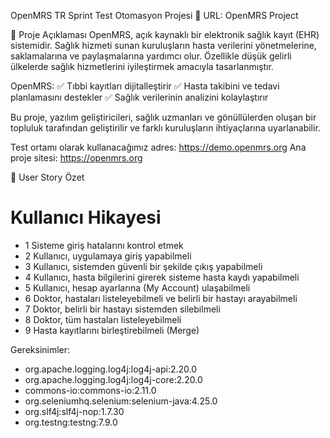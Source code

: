 OpenMRS TR Sprint Test Otomasyon Projesi
📍 URL: OpenMRS Project

📌 Proje Açıklaması
OpenMRS, açık kaynaklı bir elektronik sağlık kayıt (EHR) sistemidir. Sağlık hizmeti sunan kuruluşların hasta verilerini yönetmelerine, saklamalarına ve paylaşmalarına yardımcı olur. Özellikle düşük gelirli ülkelerde sağlık hizmetlerini iyileştirmek amacıyla tasarlanmıştır.

OpenMRS:
✅ Tıbbi kayıtları dijitalleştirir
✅ Hasta takibini ve tedavi planlamasını destekler
✅ Sağlık verilerinin analizini kolaylaştırır

Bu proje, yazılım geliştiricileri, sağlık uzmanları ve gönüllülerden oluşan bir topluluk tarafından geliştirilir ve farklı kuruluşların ihtiyaçlarına uyarlanabilir.

Test ortamı olarak kullanacağımız adres: https://demo.openmrs.org
Ana proje sitesi: https://openmrs.org

📑 User Story Özet
#	Kullanıcı Hikayesi
- 1	Sisteme giriş hatalarını kontrol etmek
- 2	Kullanıcı, uygulamaya giriş yapabilmeli
- 3	Kullanıcı, sistemden güvenli bir şekilde çıkış yapabilmeli
- 4	Kullanıcı, hasta bilgilerini girerek sisteme hasta kaydı yapabilmeli
- 5	Kullanıcı, hesap ayarlarına (My Account) ulaşabilmeli
- 6	Doktor, hastaları listeleyebilmeli ve belirli bir hastayı arayabilmeli
- 7	Doktor, belirli bir hastayı sistemden silebilmeli
- 8	Doktor, tüm hastaları listeleyebilmeli
- 9	Hasta kayıtlarını birleştirebilmeli (Merge)

Gereksinimler:
- org.apache.logging.log4j:log4j-api:2.20.0
- org.apache.logging.log4j:log4j-core:2.20.0 
- commons-io:commons-io:2.11.0 
- org.seleniumhq.selenium:selenium-java:4.25.0
- org.slf4j:slf4j-nop:1.7.30
- org.testng:testng:7.9.0
